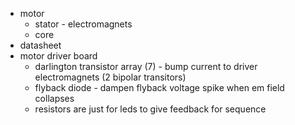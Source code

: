 - motor
	- stator - electromagnets
	- core
- datasheet
- motor driver board
	- darlington transistor array (7) - bump current to driver electromagnets (2 bipolar transitors)
	- flyback diode - dampen flyback voltage spike when em field collapses
	- resistors are just for leds to give feedback for sequence 
